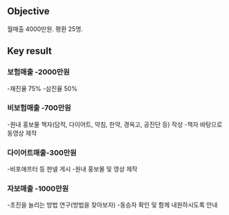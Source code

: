 ## Objective
월매출 4000만원. 평환 25명.

## Key result
### 보험매출 -2000만원
-재진율 75%
-삼진율 50%

### 비보험매출 -700만원
-원내 홍보물 책자(담적, 다이어트, 약침, 한약, 경옥고, 공진단 등) 작성
-책자 바탕으로 동영상 제작

### 다이어트매출-300만원
-비포애프터 등 판넬 게시
-원내 홍보물 및 영상 제작

### 자보매출 -1000만원
-초진을 늘리는 방법 연구(방법을 찾아보자)
-동승자 확인 및 함께 내원하시도록 안내